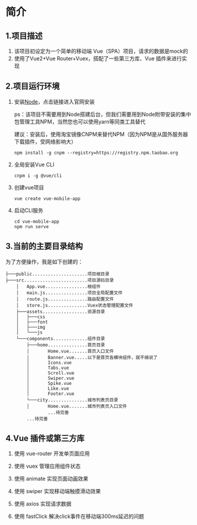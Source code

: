 # 简介

## 1.项目描述

1. 该项目初设定为一个简单的移动端 Vue（SPA）项目，请求的数据是mock的
2. 使用了Vue2+Vue Router+Vuex，搭配了一些第三方库、Vue 插件来进行实现

## 2.项目运行环境

1. 安装[Node](http://nodejs.cn/download/)，点击链接进入官网安装

   ​	ps：该项目不需要用到Node搭建后台，但我们需要用到Node附带安装的集中包管理工具NPM，当然您也可以使用yarn等同类工具替代

   ​	建议：安装后，使用淘宝镜像CNPM来替代NPM（因为NPM是从国外服务器下载插件，受网络影响大）

   ```
   npm install -g cnpm --registry=https://registry.npm.taobao.org
   ```

2. 全局安装Vue CLI

   ```
   cnpm i -g @vue/cli
   ```

3. 创建vue项目

   ```
   vue create vue-mobile-app
   ```

4. 启动CLI服务

   ```
   cd vue-mobile-app
   npm run serve
   ```

## 3.当前的主要目录结构

为了方便操作，我是如下创建的：

```
├───public.....................项目根目录
├───src........................项目源码目录
	│  	App.vue................根组件 
   	│  	main.js................项目全局配置文件
   	│  	route.js...............路由配置文件
   	│  	store.js...............Vuex状态管理配置文件
    ├───assets.................资源目录		
    │   ├───css
    │   ├───font
    │   ├───img
    │   └───js
    └───components.............组件目录
        ├───home...............首页目录
        │   	Home.vue.......首页入口文件
        │   	Banner.vue.....以下是首页各模块组件，就不细说了	 
        │    	Icons.vue
        │   	Tabs.vue
        │   	Scroll.vue
        │   	Swiper.vue
        │   	Spike.vue
        │   	Like.vue
        │   	Footer.vue
        └───city...............城市列表页目录
        │   	Home.vue.......城市列表页入口文件	
        		...待完善
        ...待完善							
```

## 4.Vue 插件或第三方库

1. 使用 vue-router 开发单页面应用

2. 使用 vuex 管理应用组件状态

3. 使用 animate 实现页面动画效果

4. 使用 swiper 实现移动端触摸滑动效果

5. 使用 axios 实现请求数据

6. 使用 fastClick 解决click事件在移动端300ms延迟的问题

   